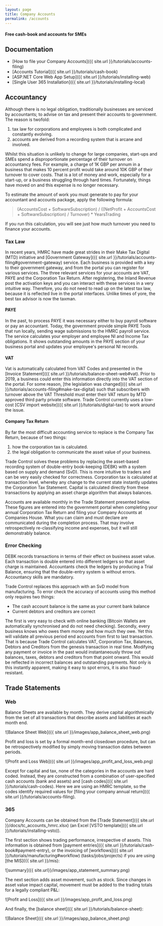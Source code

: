 ```yaml
---
layout: page
title: Company Accounts
permalink: /accounts
---
```


#### Free cash-book and accounts for SMEs

## Documentation

- [How to file your Company Accounts]({{ site.url }}/tutorials/accounts-filing)
- [Accounts Tutorial]({{ site.url }}/tutorials/cash-book)
- [ASP.NET Core Web App Setup]({{ site.url }}/tutorials/installing-web)
- [Single User 365 Installation]({{ site.url }}/tutorials/installing-local)

## Accountancy

Although there is no legal obligation, traditionally businesses are serviced by accountants; to advise on tax and present their accounts to government. The reason is twofold:

1. tax law for corporations and employees is both complicated and constantly evolving.
2. accounts are derived from a recording system that is arcane and involved.

Whilst this situation is unlikely to change for large companies, start-ups and SMEs spend a disproportionate percentage of their turnover on accountancy fees.  For example, a charge of 1K GBP per annum in a business that makes 10 percent profit would take around 10K GBP of their turnover to cover costs. That is a lot of money and work, especially for a start-up, or a business struggling through hard times. Fortunately, things have moved on and this expense is no longer necessary.

To estimate the amount of work you must generate to pay for your accountant and accounts package, apply the following formula: 

> (AccountsCost + SoftwareSubscription) / ((NetProfit + AccountsCost + SoftwareSubscription) / Turnover) * YearsTrading

If you run this calculation, you will see just how much turnover you need to finance your accounts.

### Tax Law

In recent years, HMRC have made great strides in their Make Tax Digital (MTD) initiative and [Government Gateway]({{ site.url }}/tutorials/accounts-filing#government-gateway) service. Each business is provided with a key to their government gateway, and from the portal you can register for various services. The three relevant services for your accounts are VAT, PAYE and the Corporation Tax Return. After registering, the Inland Revenue post the activation keys and you can interact with these services in a very intuitive way. Therefore, you do not need to read up on the latest tax law, because it is reflected live in the portal interfaces. Unlike times of yore, the best tax advisor is now the taxman. 

#### PAYE

In the past, to process PAYE it was necessary either to buy payroll software or pay an accountant. Today, the government provide simple PAYE Tools that run locally, sending wage submissions to the HMRC payroll service. The service calculates your employer and employee NI and Income Tax obligations. It shows outstanding amounts in the PAYE section of your business portal and updates your employee's personal NI records.

#### VAT

Vat is automatically calculated from VAT Codes and presented in the [Invoice Statement]({{ site.url }}/tutorials/balance-sheet-web#vat). Prior to 2019, a business could enter this information directly into the VAT section of the portal. For some reason, [the legislation was changed]({{ site.url }}/tutorials/accounts-filing#make-tax-digital) such that subscribers with turnover above the VAT Threshold must enter their VAT return by MTD approved third party private software. Trade Control currently uses a low-cost [CSV import website]({{ site.url }}/tutorials/digital-tax) to work around the issue.

#### Company Tax Return

By far the most difficult accounting service to replace is the Company Tax Return, because of two things:

1. how the corporation tax is calculated.
2. the legal obligation to communicate the asset value of your business.

Trade Control solves these problems by replacing the asset-based recording system of double-entry book-keeping (DEBK) with a system based on supply and demand (SvD). This is more intuitive to traders and can be very easily checked for correctness. Corporation tax is calculated at transaction level, whereby any change to the current state instantly updates the Corporation Tax Statement. Capital is calculated directly from these transactions by applying an asset charge algorithm that always balances. 

Accounts are available monthly in the Trade Statement presented below. These figures are entered into the government portal when completing your annual Corporation Tax Return and filing your Company Accounts at Companies House. What you can claim and must declare are communicated during the completion process. That may involve retrospectively re-classifying income and expenses, but it will still demonstrably balance.

### Error Checking

DEBK records transactions in terms of their effect on business asset value. Each transaction is double entered into different ledgers so that asset charge is maintained. Accountants check the ledgers by producing a Trial Balance, ensuring that the double-entry system is without errors. Accountancy skills are mandatory.

Trade Control replaces this approach with an SvD model from manufacturing. To error check the accuracy of accounts using this method only requires two things:

- The cash account balance is the same as your current bank balance
- Current debtors and creditors are correct

The first is very easy to check with online banking (Bitcoin Wallets are automatically synchronised and do not need checking). Secondly, every business knows who owes them money and how much they owe. Yet this will validate all previous period end accounts from first to last transaction. That is because Trade Control calculates VAT, Corporation Tax, Balances, Debtors and Creditors from the genesis transaction in real time. Modifying any payment or invoice in the past would instantaneously throw out balances, taxes, debtors and creditors from that point onward. This would be reflected in incorrect balances and outstanding payments. Not only is this instantly apparent, making it easy to spot errors, it is also fraud-resistant.

## Trade Statements

### Web

Balance Sheets are available by month. They derive capital algorithmically from the set of all transactions that describe assets and liabilities at each month end.

![Balance Sheet Web]({{ site.url }}/images/app_balance_sheet_web.png)

Profit and loss is set by a formal month-end closedown procedure, but can be retrospectively modified by simply moving transaction dates between periods. 

![Profit and Loss Web]({{ site.url }}/images/app_profit_and_loss_web.png)

Except for capital and tax, none of the categories in the accounts are hard coded. Instead, they are constructed from a combination of user-specified cash accounts (bank and assets) and [cash codes]({{ site.url }}/tutorials/cash-codes). Here we are using an HMRC template, so the codes identify required values for [filing your company annual return]({{ site.url }}/tutorials/accounts-filing).

### 365

Company Accounts can be obtained from the [Trade Statement]({{ site.url }}/docs/tc_accounts_hmrc.xlsx) (an Excel [VSTO template]({{ site.url }}/tutorials/installing-vsto)).

The first section shows trading performance, irrespective of assets. This information is obtained from [payment entries]({{ site.url }}/tutorials/cash-book#payment-entry), or the invoicing of [workflows]({{ site.url }}/tutorials/manufacturing#workflow) (tasks/jobs/projects) if you are using [the MIS]({{ site.url }}/mis):

![summary]({{ site.url}}/images/app_statement_summary.png)

The next section adds asset movement, such as stock. Since changes in asset value impact capital, movement must be added to the trading totals for a legally compliant P&L:

![Profit and Loss]({{ site.url }}/images/app_profit_and_loss.png)

And finally, the [balance sheet]({{ site.url }}/tutorials/balance-sheet):

![Balance Sheet]({{ site.url }}/images/app_balance_sheet.png)


